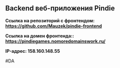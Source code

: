 ## Backend веб-приложения Pindie

**Ссылка на репозиторий с фронтендом: https://github.com/Mauzek/pindie-frontend**

**Ссылка на домен фронтенда:: https://pindiegames.nomoredomainswork.ru/**

**IP-адрес: 158.160.148.55**


#DA